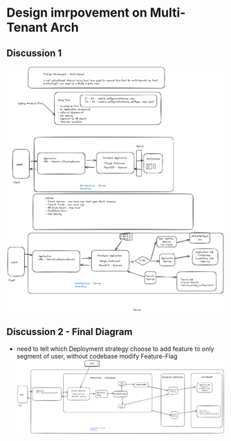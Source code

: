 # Design imrpovement on Multi-Tenant Arch
## Discussion 1
![alt text](image-1.png)


## Discussion 2 - Final Diagram
- need to tell which Deployment strategy choose to add feature to only segment of user, without codebase modify
<Ans> Feature-Flag
![alt text](image.png)